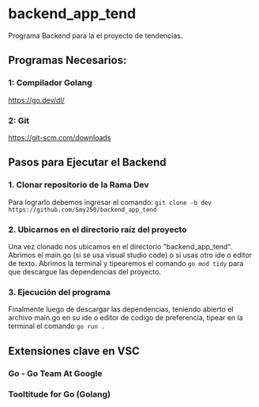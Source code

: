 # backend_app_tend

Programa Backend para la el proyecto de tendencias.

## Programas Necesarios:

### 1: Compilador Golang
https://go.dev/dl/

### 2: Git
https://git-scm.com/downloads

## Pasos para Ejecutar el Backend

### 1. Clonar repositorio de la Rama Dev

Para lograrlo debemos ingresar el comando:
`git clone -b dev https://github.com/Smy250/backend_app_tend`

### 2. Ubicarnos en el directorio raíz del proyecto

Una vez clonado nos ubicamos en el directorio "backend_app_tend". Abrimos el main.go (si se usa visual studio code) o si usas otro ide o editor de texto. Abrimos la terminal y tipearemos el comando `go mod tidy` para que descargue las dependencias del proyecto.

### 3. Ejecución del programa

Finalmente luego de descargar las dependencias, teniendo abierto el archivo main.go en su ide o editor de codigo de preferencia, tipear en la terminal el comando `go run .`

## Extensiones clave en VSC

### Go - Go Team At Google

### Tooltitude for Go (Golang)
